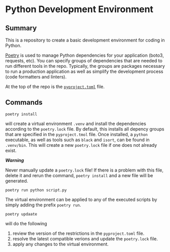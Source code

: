 # Python Development Environment

## Summary 
This is a repository to create a basic development environment for coding in Python. 

[Poetry](https://python-poetry.org/docs) is used to manage Python dependencies for your application (boto3, requests, etc). You can specify groups of dependencies that are needed to run different tools in the repo. Typically, the groups are packages necessary to run a production application as well as simplify the development process (code formatters and linters).

At the top of the repo is the [`pyproject.toml`](https://pip.pypa.io/en/stable/reference/build-system/pyproject-toml/) file.

## Commands
```
poetry install
```
will create a virtual environment `.venv` and install the dependencies according to the `poetry.lock` file. By default, this installs all depency groups that are specified in the `pyproject.tmol` file. Once installed, a `python` executable, as well as tools such as `black` and `isort`, can be found in `.venv/bin`.  This will create a new `poetry.lock` file if one does not already exist.

**_Warning_**

Never manually update a `poetry.lock` file! If there is a problem with this file, delete it and rerun the command, `poetry install` and a new file will be generated.


```
poetry run python script.py
```
The virtual environment can be applied to any of the executed scripts by simply adding the prefix `poetry run`. 


```
poetry updaate
```
will do the following 
1. review the version of the restrictions in the `pyproject.toml` file.
2. resolve the latest compatible verions and update the `poetry.lock` file.
3. apply any changes to the virtual environment.


